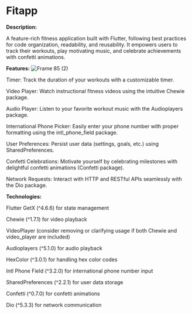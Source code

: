 # Fitapp
**Description:**

A feature-rich fitness application built with Flutter, following best practices for code organization, readability, and reusability. It empowers users to track their workouts, play motivating music, and celebrate achievements with confetti animations.

**Features:**
![Frame 85 (2)](https://github.com/abhi-staark/Fitapp/assets/88762793/1fe8484b-4716-41d3-a317-dfc48e8817bf)

Timer: Track the duration of your workouts with a customizable timer.

Video Player: Watch instructional fitness videos using the intuitive Chewie package.

Audio Player: Listen to your favorite workout music with the Audioplayers package.

International Phone Picker: Easily enter your phone number with proper formatting using the intl_phone_field package.

User Preferences: Persist user data (settings, goals, etc.) using SharedPreferences.

Confetti Celebrations: Motivate yourself by celebrating milestones with delightful confetti animations (Confetti package).

Network Requests: Interact with HTTP and RESTful APIs seamlessly with the Dio package.

**Technologies:**

Flutter
GetX (^4.6.6) for state management

Chewie (^1.7.1) for video playback

VideoPlayer (consider removing or clarifying usage if both Chewie and video_player are included)

Audioplayers (^5.1.0) for audio playback

HexColor (^3.0.1) for handling hex color codes

Intl Phone Field (^3.2.0) for international phone number input

SharedPreferences (^2.2.1) for user data storage

Confetti (^0.7.0) for confetti animations

Dio (^5.3.3) for network communication

